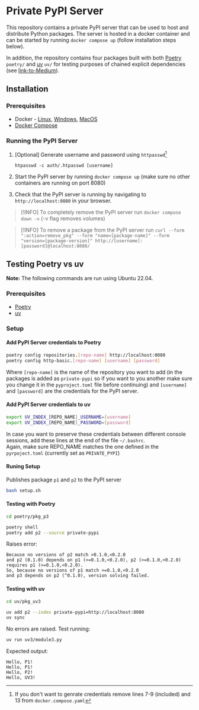 # Private PyPI Server

This repository contains a private PyPI server that can be used to host and distribute Python packages.
The server is hosted in a docker container and can be started by running `docker compose up` (follow installation steps below).

In addition, the repository contains four packages built with both [Poetry](https://python-poetry.org/) `poetry/` and  [uv](https://docs.astral.sh/uv/) `uv/` for testing purposes of chained explicit dependencies (see [link-to-Medium](#)).

## Installation

### Prerequisites
- Docker - [Linux](https://www.docker.com/get-started), [Windows](https://docs.docker.com/desktop/setup/install/windows-install/), [MacOS](https://docs.docker.com/desktop/install/mac-install/)
- [Docker Compose](https://docs.docker.com/compose/install/)


### Running the PyPI Server
1. [Optional] Generate username and password using `httpasswd`[^1]
    ```
    htpasswd -c auth/.htpasswd [username]
    ```

2. Start the PyPI server by running `docker compose up` (make sure no other containers are running on port 8080)

3. Check that the PyPI server is running by navigating to `http://localhost:8080` in your browser.


[^1]: If you don't want to genrate credentials remove lines 7-9 (included) and 13 from `docker.compose.yaml`


> [!INFO]
> To completely remove the PyPI server run `docker compose down -v` (-v flag removes volumes)


> [!INFO]
> To remove a package from the PyPI server run `curl --form ":action=remove_pkg" --form "name=[package-name]" --form "version=[package-version]" http://[username]:[password]@localhost:8080/`


## Testing Poetry vs uv

**Note:** The following commands are run using Ubuntu 22.04.

### Prerequisites
- [Poetry](https://python-poetry.org/docs/#installation)
- [uv](https://docs.astral.sh/uv/getting-started/installation/)

### Setup

#### Add PyPI Server credentials to Poetry

```bash
poetry config repositories.[repo-name] http://localhost:8080
poetry config http-basic.[repo-name] [username] [password]
```

Where `[repo-name]` is the name of the repository you want to add (in the packages is added as `private-pypi` so if you want to you another make sure you change it in the `pyproject.toml` file before continuing) and `[username]` and `[password]` are the credentials for the PyPI server.

#### Add PyPI Server credentials to uv

```bash
export UV_INDEX_[REPO_NAME]_USERNAME=[username]
export UV_INDEX_[REPO_NAME]_PASSWORD=[password]
```

In case you want to preserve these credentials between different console sessions, add these lines at the end of the file `~/.bashrc`.\
Again, make sure REPO_NAME matches the one defined in the `pyrpoject.toml` (currently set as `PRIVATE_PYPI`)

#### Runing Setup

Publishes package `p1` and `p2` to the PyPI server

```bash
bash setup.sh
```

#### Testing with Poetry

```bash
cd poetry/pkg_p3

poetry shell
poetry add p2 --source private-pypi
```

Raises error:

```
Because no versions of p2 match >0.1.0,<0.2.0
and p2 (0.1.0) depends on p1 (>=0.1.0,<0.2.0), p2 (>=0.1.0,<0.2.0) requires p1 (>=0.1.0,<0.2.0).
So, because no versions of p1 match >=0.1.0,<0.2.0
and p3 depends on p2 (^0.1.0), version solving failed.
```

#### Testing with uv

```bash
cd uv/pkg_uv3

uv add p2 --index private-pypi=http://localhost:8080
uv sync
```

No errors are raised. Test running:

```bash
uv run uv3/module3.py
```

Expected output:

```
Hello, P1!
Hello, P1!
Hello, P2!
Hello, UV3!
```
